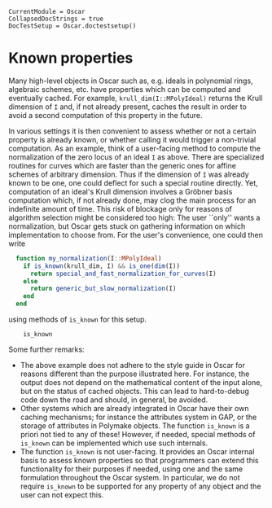 ```@meta
CurrentModule = Oscar
CollapsedDocStrings = true
DocTestSetup = Oscar.doctestsetup()
```
# Known properties

Many high-level objects in Oscar such as, e.g. ideals in polynomial rings, algebraic schemes, etc. have properties which can be computed and eventually cached. For example, `krull_dim(I::MPolyIdeal)` returns the Krull dimension of `I` and, if not already present, caches the result in order to avoid a second computation of this property in the future. 

In various settings it is then convenient to assess whether or not a certain property is already known, or whether calling it would trigger a non-trivial computation. As an example, think of a user-facing method to compute the normalization of the zero locus of an ideal `I` as above. There are specialized routines for curves which are faster than the generic ones for affine schemes of arbitrary dimension. Thus if the dimension of `I` was already known to be one, one 
could deflect for such a special routine directly. Yet, computation of an ideal's Krull dimension involves a Gröbner basis computation which, if not already done, may clog the main process for an indefinite amount of time. This risk of blockage only for reasons of algorithm selection might be considered too high: The user ``only'' wants a normalization, but Oscar gets stuck on gathering information on which implementation to choose from. For the user's convenience, one could then write
```julia
  function my_normalization(I::MPolyIdeal)
    if is_known(krull_dim, I) && is_one(dim(I))
      return special_and_fast_normalization_for_curves(I)
    else
      return generic_but_slow_normalization(I)
    end
  end
```
using methods of `is_known` for this setup.
```@docs
    is_known
```
Some further remarks:

  * The above example does not adhere to the style guide in Oscar for reasons different than the purpose illustrated here. For instance, the output does not depend on the mathematical content of the input alone, but on the status of cached objects. This can lead to hard-to-debug code down the road and should, in general, be avoided. 
  * Other systems which are already integrated in Oscar have their own caching mechanisms; for instance the attributes system in GAP, or the storage of attributes in Polymake objects. The function `is_known` is a priori not tied to any of these! However, if needed, special methods of `is_known` can be implemented which use such internals. 
  * The function `is_known` is not user-facing. It provides an Oscar internal basis to assess known properties so that programmers can extend this functionality for their purposes if needed, using one and the same formulation throughout the Oscar system. In particular, we do not require `is_known` to be supported for any property of any object and the user can not expect this. 

